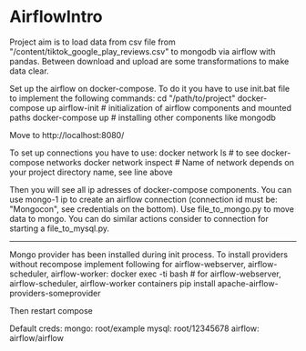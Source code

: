 # AirflowIntro
Project aim is to load data from csv file from "/content/tiktok_google_play_reviews.csv" 
to mongodb via airflow with pandas. Between download and upload are some transformations to make data clear. 

Set up the airflow on docker-compose. To do it you have to use init.bat file to implement the following commands:
cd "/path/to/project"
docker-compose up airflow-init                     # initialization of airflow components and mounted paths
docker-compose up                                  # installing other components like mongodb

Move to http://localhost:8080/

To set up connections you have to use:
docker network ls                                  # to see docker-compose networks
docker network inspect <network of project>        # Name of network depends on your project directory name, see line above

Then you will see all ip adresses of docker-compose components. You can use mongo-1 ip to create an airflow connection
(connection id must be: "Mongocon", see credentials on the bottom).
Use file_to_mongo.py to move data to mongo.
You can do similar actions consider to connection for starting a file_to_mysql.py.

-------------------------------------------------------------------------------------------------------------------------------
Mongo provider has been installed during init process.
To install providers without recompose implement following for airflow-webserver, airflow-scheduler, airflow-worker:
docker exec -ti <container name> bash              # for airflow-webserver, airflow-scheduler, airflow-worker containers
pip install apache-airflow-providers-someprovider  

Then restart compose


Default creds:
mongo: root/example
mysql: root/12345678
airflow: airflow/airflow


